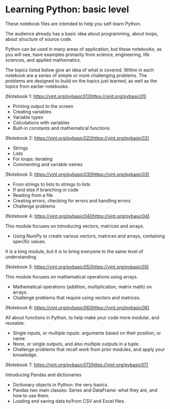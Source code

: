Learning Python: basic level
==================================

These notebook files are intended to help you self-learn Python.

The audience already has a basic idea about programming, about loops, about
structure of source code.

Python can be used in many areas of application, but these notebooks, as you
will see, have examples primarily from science, engineering, life sciences,
and applied mathematics.

The topics listed below give an idea of what is covered. Within in each notebook
are a series of simple or more challenging problems. The problems are designed
to build on the topics just learned, as well as the topics from earlier
notebooks.

[Notebook 1: https://yint.org/pybasic01](https://yint.org/pybasic01)

* Printing output to the screen
* Creating variables
* Variable types
* Calculations with variables
* Built-in constants and mathematical functions

[Notebook 2: https://yint.org/pybasic02](https://yint.org/pybasic02)

*  Strings
*  Lists
*  For loops: iterating
*  Commenting and variable names

[Notebook 3: https://yint.org/pybasic03](https://yint.org/pybasic03)

*  From strings to lists to strings to lists
*  If and else if branching in code
*  Reading from a file
*  Creating errors, checking for errors and handling errors
*  Challenge problems

[Notebook 4: https://yint.org/pybasic04](https://yint.org/pybasic04)

This module focuses on introducing vectors, matrices and arrays.

* Using NumPy to create various vectors, matrices and arrays, containing specific values.

It is a long module, but it is to bring everyone to the same level of understanding.

[Notebook 5: https://yint.org/pybasic05](https://yint.org/pybasic05)

This module focuses on mathematical operations using arrays.

* Mathematical operations (addition, multiplication, matrix math) on arrays.
* Challenge problems that require using vectors and matrices.

[Notebook 6: https://yint.org/pybasic06](https://yint.org/pybasic06)

All about functions in Python, to help make your code more modular, and reusable.
* Single inputs, or multiple inputs: arguments based on their position, or name.
* None, or single outputs, and also multiple outputs in a tuple.
* Challenge problems that recall work from prior modules, and apply your knowledge.

[Notebook 7: https://yint.org/pybasic07](https://yint.org/pybasic07)

Introducing Pandas and dictionaries
* Dictionary objects in Python: the very basics.
* Pandas two main classes: Series and DataFrame: what they are, and how to use them.
* Loading and saving data to/from CSV and Excel files.
